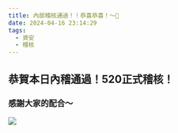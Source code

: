 ```yaml
---
title: 內部稽核通過！！恭喜恭喜！～🎉
date: 2024-04-16 23:14:29
tags:
  - 資安
  - 稽核
---
```


## 恭賀本日內稽通過！520正式稽核！
### 感謝大家的配合～
<img src="https://firebasestorage.googleapis.com/v0/b/csii-49140.appspot.com/o/MF012406.jpg?alt=media&token=78602d38-7a5c-4211-b33e-300d9ccc858a" style="max-width:100%">
<p>